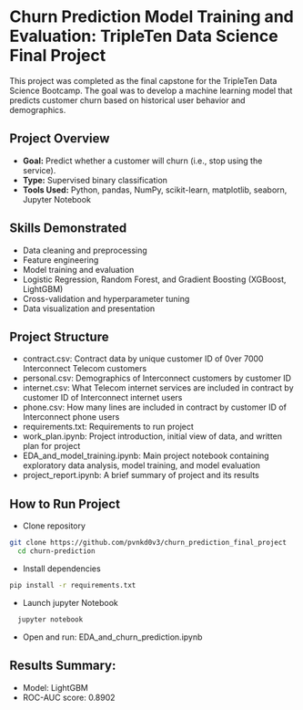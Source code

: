 # Churn Prediction Model Training and Evaluation: TripleTen Data Science Final Project 
This project was completed as the final capstone for the TripleTen Data Science Bootcamp. The goal was to develop a machine learning model that predicts customer churn based on historical user behavior and demographics.

##  Project Overview
- **Goal:** Predict whether a customer will churn (i.e., stop using the service).
- **Type:** Supervised binary classification
- **Tools Used:** Python, pandas, NumPy, scikit-learn, matplotlib, seaborn, Jupyter Notebook

## Skills Demonstrated
- Data cleaning and preprocessing
- Feature engineering
- Model training and evaluation
- Logistic Regression, Random Forest, and Gradient Boosting (XGBoost, LightGBM)
- Cross-validation and hyperparameter tuning
- Data visualization and presentation

## Project Structure
- contract.csv: Contract data by unique customer ID of 0ver 7000 Interconnect Telecom customers
- personal.csv: Demographics of Interconnect customers by customer ID
- internet.csv: What Telecom internet services are included in contract by customer ID of Interconnect internet users
- phone.csv: How many lines are included in contract by customer ID of Interconnect phone users
- requirements.txt: Requirements to run project
- work_plan.ipynb: Project introduction, initial view of data, and written plan for project
- EDA_and_model_training.ipynb: Main project notebook containing exploratory data analysis, model training, and model evaluation
- project_report.ipynb: A brief summary of project and its results

## How to Run Project
- Clone repository
 ```bash
git clone https://github.com/pvnkd0v3/churn_prediction_final_project
   cd churn-prediction
```
- Install dependencies
 ```bash
pip install -r requirements.txt
```
- Launch jupyter Notebook
```bash
  jupyter notebook
```
- Open and run: EDA_and_churn_prediction.ipynb

## Results Summary:
- Model: LightGBM
- ROC-AUC score: 0.8902
